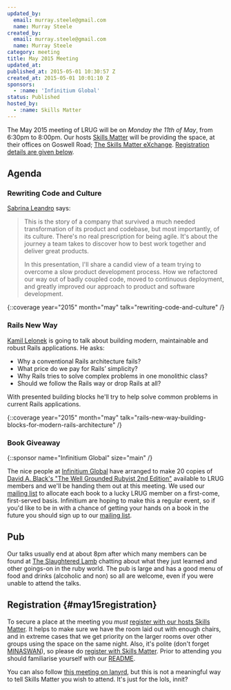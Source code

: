 ```yaml
---
updated_by:
  email: murray.steele@gmail.com
  name: Murray Steele
created_by:
  email: murray.steele@gmail.com
  name: Murray Steele
category: meeting
title: May 2015 Meeting
updated_at:
published_at: 2015-05-01 10:30:57 Z
created_at: 2015-05-01 10:01:10 Z
sponsors:
  - :name: 'Infinitium Global'
status: Published
hosted_by:
  - :name: Skills Matter
---
```


The May 2015 meeting of LRUG will be on *Monday the 11th of May*, from 6:30pm to 8:00pm.  Our hosts [Skills Matter](http://skillsmatter.com/) will be providing the space, at their offices on Goswell Road; [The Skills Matter eXchange](https://skillsmatter.com/locations/96-skills-matter-exchange).  <a href="#may15registration">Registration details are given below</a>.

## Agenda

### Rewriting Code and Culture

[Sabrina Leandro](http://saleandro.com/) says:

> This is the story of a company that survived a much needed
> transformation of its product and codebase, but most importantly, of
> its culture. There's no real prescription for being agile. It's about
> the journey a team takes to discover how to best work together and
> deliver great products.
>
> In this presentation, I'll share a candid view of a team trying to
> overcome a slow product development process. How we refactored our way
> out of badly coupled code, moved to continuous deployment, and greatly
> improved our approach to product and software development.

{::coverage year="2015" month="may" talk="rewriting-code-and-culture" /}

### Rails New Way

[Kamil Lelonek](http://kamil.lelonek.me/) is going to talk about building modern, maintainable and robust Rails applications. He asks:

* Why a conventional Rails architecture fails?
* What price do we pay for Rails’ simplicity?
* Why Rails tries to solve complex problems in one monolithic class?
* Should we follow the Rails way or drop Rails at all?

With presented building blocks he'll try to help solve common problems in current Rails applications.

{::coverage year="2015" month="may" talk="rails-new-way-building-blocks-for-modern-rails-architecture" /}

### Book Giveaway

{::sponsor name="Infinitium Global" size="main" /}

The nice people at [Infinitium Global](https://www.linkedin.com/company/infinitium-global) have arranged to make 20 copies of [David A. Black's "The Well Grounded Rubyist 2nd Edition"](http://manning.com/black3) available to LRUG members and we'll be handing them out at this meeting.  We used our [mailing list](http://lrug.org/mailing-list) to allocate each book to a lucky LRUG member on a first-come, first-served basis.  Infinitium are hoping to make this a regular event, so if you'd like to be in with a chance of getting your hands on a book in the future you should sign up to our [mailing list](http://lrug.org/mailing-list).

## Pub

Our talks usually end at about 8pm after which many members can be found at [The Slaughtered Lamb](http://www.theslaughteredlambpub.com/) chatting about what they just learned and other goings-on in the ruby world.  The pub is large and has a good menu of food and drinks (alcoholic and non) so all are welcome, even if you were unable to attend the talks.

## Registration {#may15registration}

To secure a place at the meeting you *must* [register with our hosts Skills Matter](https://skillsmatter.com/meetups/7167-rewriting-code-culture-and-rails-new-way).  It helps to make sure we have the room laid out with enough chairs, and in extreme cases that we get priority on the larger rooms over other groups using the space on the same night.  Also, it's polite (don't forget [MINASWAN](http://oreilly.com/ruby/excerpts/ruby-learning-rails/ruby-glossary.html#I_indexterm_d1e32036)), so please do [register with Skills Matter](https://skillsmatter.com/meetups/7167-rewriting-code-culture-and-rails-new-way).  Prior to attending you should familiarise yourself with our [README](http://readme.lrug.org/).

You can also follow [this meeting on lanyrd](http://lanyrd.com/2015/lrug-may/), but this is not a meaningful way to tell Skills Matter you wish to attend.  It's just for the lols, innit?
